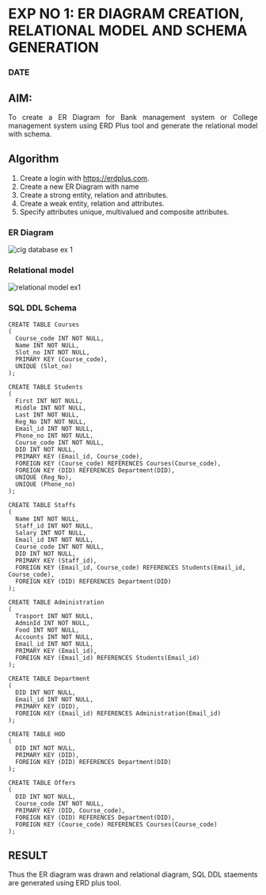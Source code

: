 # EXP NO 1: ER DIAGRAM CREATION, RELATIONAL MODEL AND SCHEMA GENERATION  
### DATE
## AIM:
<div align="justify">
   To create a ER Diagram for Bank management system or College management system using ERD Plus tool and generate the relational model with schema. 
</div>

## Algorithm
1. Create a login with https://erdplus.com.
2. Create a new ER Diagram with name
3. Create a strong entity, relation and attributes.
4. Create a weak entity, relation and attributes.
5. Specify attributes unique, multivalued and composite attributes.

### ER Diagram 
![clg database ex 1](https://github.com/sandhyabalamurali/DBMS/assets/115525118/3efffdf8-3e02-456c-9ca4-7be7db86d767)


### Relational model

![relational model ex1](https://github.com/sandhyabalamurali/DBMS/assets/115525118/de467dd3-ea47-4a30-9dcf-74ff8bf0e1f2)
### SQL DDL Schema 
```
CREATE TABLE Courses
(
  Course_code INT NOT NULL,
  Name INT NOT NULL,
  Slot_no INT NOT NULL,
  PRIMARY KEY (Course_code),
  UNIQUE (Slot_no)
);

CREATE TABLE Students
(
  First INT NOT NULL,
  Middle INT NOT NULL,
  Last INT NOT NULL,
  Reg_No INT NOT NULL,
  Email_id INT NOT NULL,
  Phone_no INT NOT NULL,
  Course_code INT NOT NULL,
  DID INT NOT NULL,
  PRIMARY KEY (Email_id, Course_code),
  FOREIGN KEY (Course_code) REFERENCES Courses(Course_code),
  FOREIGN KEY (DID) REFERENCES Department(DID),
  UNIQUE (Reg_No),
  UNIQUE (Phone_no)
);

CREATE TABLE Staffs
(
  Name INT NOT NULL,
  Staff_id INT NOT NULL,
  Salary INT NOT NULL,
  Email_id INT NOT NULL,
  Course_code INT NOT NULL,
  DID INT NOT NULL,
  PRIMARY KEY (Staff_id),
  FOREIGN KEY (Email_id, Course_code) REFERENCES Students(Email_id, Course_code),
  FOREIGN KEY (DID) REFERENCES Department(DID)
);

CREATE TABLE Administration
(
  Trasport INT NOT NULL,
  AdminId INT NOT NULL,
  Food INT NOT NULL,
  Accounts INT NOT NULL,
  Email_id INT NOT NULL,
  PRIMARY KEY (Email_id),
  FOREIGN KEY (Email_id) REFERENCES Students(Email_id)
);

CREATE TABLE Department
(
  DID INT NOT NULL,
  Email_id INT NOT NULL,
  PRIMARY KEY (DID),
  FOREIGN KEY (Email_id) REFERENCES Administration(Email_id)
);

CREATE TABLE HOD
(
  DID INT NOT NULL,
  PRIMARY KEY (DID),
  FOREIGN KEY (DID) REFERENCES Department(DID)
);

CREATE TABLE Offers
(
  DID INT NOT NULL,
  Course_code INT NOT NULL,
  PRIMARY KEY (DID, Course_code),
  FOREIGN KEY (DID) REFERENCES Department(DID),
  FOREIGN KEY (Course_code) REFERENCES Courses(Course_code)
);
```
## RESULT 
<div align="justify">
Thus the ER diagram was drawn and relational diagram, SQL DDL staements are generated using ERD plus tool.
</div>
